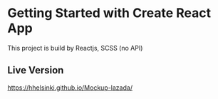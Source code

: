 # Getting Started with Create React App

This project is build by Reactjs, SCSS (no API)

## Live Version
https://hhelsinki.github.io/Mockup-lazada/